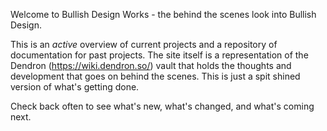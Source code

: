 


Welcome to Bullish Design Works - the behind the scenes look into Bullish Design. 

This is an *active* overview of current projects and a repository of documentation for past projects. The site itself is a representation of the Dendron (https://wiki.dendron.so/) vault that holds the thoughts and development that goes on behind the scenes. This is just a spit shined version of what's getting done. 

Check back often to see what's new, what's changed, and what's coming next. 